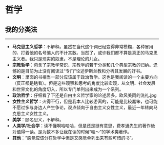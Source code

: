 # 哲学

## 我的分类法
----

- **马克思主义哲学**：不解释。虽然在当代这个词已经变得非常模糊，各种冒用的、打着他的名号骗人的不计其数。当然了，或许我们都不算是真正的马克思主义者。我只是现实的奴隶，不是理论的儿女。
- **宗教哲学**：包含了宗教学常识、宗教学的若干分类和几个典型宗教的归纳。遗憾的是目前为止没有阅读过“专门”论述伊斯兰教和分析其发展的好书。
- **文明**：里面的书相当一部分应该属于政治哲学。这也是我阅读的一个主要方向（反正都是瞎看）。但是这些观察和思考的角度比较宏观，从文明、社会发展和世界文化的角度切入，所以专门单列出来成为一个系列。
- **政治哲学**：仔细看了下还是自由主义哲学家的论述居多。欧风美雨的洗礼.jpg
- **女性主义哲学**：火得不行，但是我本人比较游离的，可能是比较蠢笨，也可能不愿过多与身边人产生争论，观点倾向于自由主义女性主义，最近一年转向马克思主义女性主义。
- **美学**：顾名思义，不解释。
- **人类学/社会学**：读不懂啊哈哈哈，但是还是挺有意思，费孝通先生的著作绝对值得一读。是为数不多让我在读的时候“哇～”的学术类著作。
- **其他**：“感觉应该分在哲学中但是又感觉单列出来有些可惜的书”。